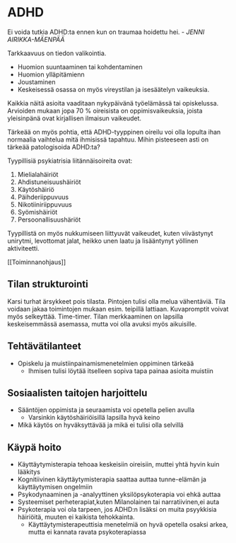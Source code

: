 # ADHD

Ei voida tutkia ADHD:ta ennen kun on traumaa hoidettu hei. - _JENNI AIRIKKA-MÄENPÄÄ_

Tarkkaavuus on tiedon valikointia.
  - Huomion suuntaaminen tai kohdentaminen
  - Huomion ylläpitämienn
  - Joustaminen
  - Keskeisessä osassa on myös vireystilan ja isesäätelyn vaikeuksia.

Kaikkia näitä asioita vaaditaan nykypäivänä työelämässä tai opiskelussa.
Arvioiden mukaan jopa 70 % oireisista on oppimisvaikeuksia, joista yleisinpänä ovat kirjallisen ilmaisun vaikeudet.

Tärkeää on myös pohtia, että ADHD-tyyppinen oireilu voi olla lopulta ihan normaalia vaihtelua mitä ihmisissä tapahtuu. Mihin pisteeseen asti on tärkeää patologisoida ADHD:ta?

Tyypillisiä psykiatrisia liitännäisoireita ovat:
1. Mielialahäiriöt
2. Ahdistuneisuushäiriöt
3. Käytöshäiriö
4. Päihderiippuvuus
5. Nikotiiniriippuvuus
6. Syömishäiriöt
7. Persoonallisuushäriöt

Tyypillistä on myös nukkumiseen liittyuvät vaikeudet, kuten viivästynyt unirytmi, levottomat jalat, heikko unen laatu ja lisääntynyt yöllinen aktiviteetti.

[[Toiminnanohjaus]]

## Tilan strukturointi

Karsi turhat ärsykkeet pois tilasta.
Pintojen tulisi olla melua vähentäviä.
Tila voidaan jakaa toimintojen mukaan esim. teipillä lattiaan. Kuvapromptit voivat myös selkeyttää. Time-timer.
Tilan merkkaaminen on lapsilla keskeisemmässä asemassa, mutta voi olla  avuksi myös aikuisille.

## Tehtävätilanteet
- Opiskelu ja muistiinpainamismenetelmien oppiminen tärkeää
  - Ihmisen tulisi löytää itselleen sopiva tapa painaa asioita muistiin

## Sosiaalisten taitojen harjoittelu
- Sääntöjen oppimista ja seuraamista voi opetella pelien avulla
  - Varsinkin käytöshäiriöisillä lapsilla hyvä keino
- Mikä käytös on hyväksyttävää ja mikä ei tulisi olla selvillä

## Käypä hoito
- Käyttäytymisterapia tehoaa keskeisiin oireisiin, muttei yhtä hyvin kuin lääkitys
- Kognitiivinen käyttäytymisterapia saattaa auttaa tunne-elämän ja käyttäytymisen ongelmiin
- Psykodynaaminen ja -analyyttinen yksilöpsykoterapia voi ehkä auttaa
- Systeemiset perheterapiat,kuten Milanolainen tai narratiivinen,ei auta
- Psykoterapia voi ola tarpeen, jos ADHD:n lisäksi on muita psyykkisia häiriöitä, muuten ei kaikista tehokkainta.
  - Käyttäytymisterapeuttisia menetelmiä on hyvä opetella osaksi arkea, mutta ei kannata ravata psykoterapiassa
